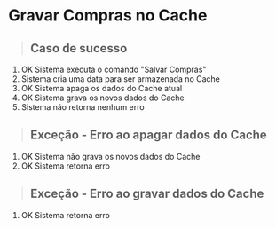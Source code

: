 # Gravar Compras no Cache

> ## Caso de sucesso

1. OK Sistema executa o comando "Salvar Compras"
2. Sistema cria uma data para ser armazenada no Cache
3. OK Sistema apaga os dados do Cache atual
4. OK Sistema grava os novos dados do Cache
5. Sistema não retorna nenhum erro

> ## Exceção - Erro ao apagar dados do Cache

1. OK Sistema não grava os novos dados do Cache
2. OK Sistema retorna erro

> ## Exceção - Erro ao gravar dados do Cache

1. OK Sistema retorna erro
